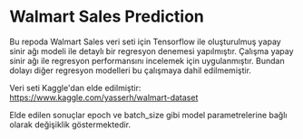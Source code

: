 # Walmart Sales Prediction


Bu repoda Walmart Sales veri seti için Tensorflow ile oluşturulmuş yapay sinir ağı modeli ile detaylı bir regresyon denemesi yapılmıştır.
Çalışma yapay sinir ağı ile regresyon performansını incelemek için uygulanmıştır. Bundan dolayı diğer regresyon modelleri bu çalışmaya dahil edilmemiştir.

Veri seti Kaggle'dan elde edilmiştir:
https://www.kaggle.com/yasserh/walmart-dataset


Elde edilen sonuçlar epoch ve batch_size gibi model parametrelerine bağlı olarak değişiklik göstermektedir.

